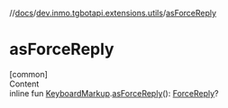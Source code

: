 //[docs](../../index.md)/[dev.inmo.tgbotapi.extensions.utils](index.md)/[asForceReply](as-force-reply.md)



# asForceReply  
[common]  
Content  
inline fun [KeyboardMarkup](../dev.inmo.tgbotapi.types.buttons/-keyboard-markup/index.md).[asForceReply](as-force-reply.md)(): [ForceReply](../dev.inmo.tgbotapi.types.buttons/-force-reply/index.md)?  



